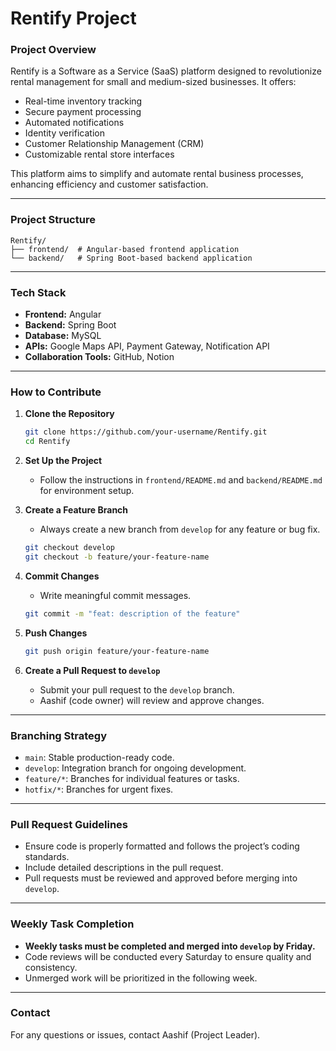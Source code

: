 # Rentify Project

### Project Overview
Rentify is a Software as a Service (SaaS) platform designed to revolutionize rental management for small and medium-sized businesses. It offers:
- Real-time inventory tracking
- Secure payment processing
- Automated notifications
- Identity verification
- Customer Relationship Management (CRM)
- Customizable rental store interfaces

This platform aims to simplify and automate rental business processes, enhancing efficiency and customer satisfaction.

---

### Project Structure
```
Rentify/
├── frontend/  # Angular-based frontend application
└── backend/   # Spring Boot-based backend application
```

---

### Tech Stack
- **Frontend:** Angular
- **Backend:** Spring Boot
- **Database:** MySQL
- **APIs:** Google Maps API, Payment Gateway, Notification API
- **Collaboration Tools:** GitHub, Notion

---

### How to Contribute
1. **Clone the Repository**
   ```bash
   git clone https://github.com/your-username/Rentify.git
   cd Rentify
   ```
2. **Set Up the Project**
   - Follow the instructions in `frontend/README.md` and `backend/README.md` for environment setup.

3. **Create a Feature Branch**
   - Always create a new branch from `develop` for any feature or bug fix.
   ```bash
   git checkout develop
   git checkout -b feature/your-feature-name
   ```

4. **Commit Changes**
   - Write meaningful commit messages.
   ```bash
   git commit -m "feat: description of the feature"
   ```

5. **Push Changes**
   ```bash
   git push origin feature/your-feature-name
   ```

6. **Create a Pull Request to `develop`**
   - Submit your pull request to the `develop` branch.
   - Aashif (code owner) will review and approve changes.

---

### Branching Strategy
- `main`: Stable production-ready code.
- `develop`: Integration branch for ongoing development.
- `feature/*`: Branches for individual features or tasks.
- `hotfix/*`: Branches for urgent fixes.

---

### Pull Request Guidelines
- Ensure code is properly formatted and follows the project’s coding standards.
- Include detailed descriptions in the pull request.
- Pull requests must be reviewed and approved before merging into `develop`.

---

### Weekly Task Completion
- **Weekly tasks must be completed and merged into `develop` by Friday.**
- Code reviews will be conducted every Saturday to ensure quality and consistency.
- Unmerged work will be prioritized in the following week.

---

### Contact
For any questions or issues, contact Aashif (Project Leader).

